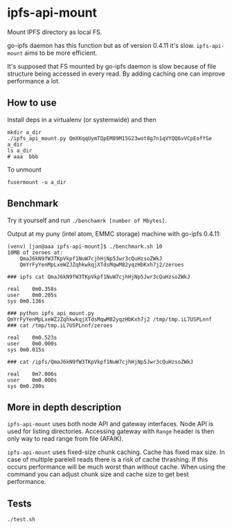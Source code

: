 ipfs-api-mount
==============

Mount IPFS directory as local FS.

go-ipfs daemon has this function but as of version 0.4.11 it's slow.
`ipfs-api-mount` aims to be more efficient.

It's supposed that FS mounted by go-ipfs daemon is slow because of file
structure being accessed in every read. By adding caching one can improve
performance a lot.

How to use
----------

Install deps in a virtualenv (or systemwide) and then

    mkdir a_dir
    ./ipfs_api_mount.py QmXKqqUymTQpEM89M15G23wot8g7n1qVYQQ6vVCpEofYSe a_dir
    ls a_dir
    # aaa  bbb

To unmount

    fusermount -u a_dir

Benchmark
---------

Try it yourself and run `./benchamrk [number of Mbytes]`.

Output at my puny (intel atom, EMMC storage) machine with go-ipfs 0.4.11:

    (venv) [jan@aaa ipfs-api-mount]$ ./benchmark.sh 10
    10MB of zeroes at:
    	QmaJ6kN9fW3TKpVkpf1NuW7cjhHjNp5Jwr3cQuHzsoZWkJ
    	QmYrFyYenMpLxeWZJZqhkwkqjXTdsMqwM82yqzHbKxh7j2/zeroes

    ### ipfs cat QmaJ6kN9fW3TKpVkpf1NuW7cjhHjNp5Jwr3cQuHzsoZWkJ

    real	0m0.358s
    user	0m0.205s
    sys	0m0.136s

    ### python ipfs_api_mount.py QmYrFyYenMpLxeWZJZqhkwkqjXTdsMqwM82yqzHbKxh7j2 /tmp/tmp.iL7USPLnnf
    ### cat /tmp/tmp.iL7USPLnnf/zeroes

    real	0m0.523s
    user	0m0.000s
    sys	0m0.015s

    ### cat /ipfs/QmaJ6kN9fW3TKpVkpf1NuW7cjhHjNp5Jwr3cQuHzsoZWkJ

    real	0m7.006s
    user	0m0.000s
    sys	0m0.200s

More in depth description
-------------------------

`ipfs-api-mount` uses both node API and gateway interfaces. Node API is
used for listing directories. Accessing gateway with `Range` header is
then only way to read range from file (AFAIK).

`ipfs-api-mount` uses fixed-size chunk caching. Cache has fixed max size.
In case of multiple parelell reads there is a risk of cache thrashing.
If this occurs performance will be much worst than without cache. When
using the command you can adjust chunk size and cache size to get best
performance.

Tests
-----

    ./test.sh
